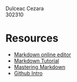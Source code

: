 Dulceac Cezara  
302310

# Resources

- [Markdown online editor](http://dillinger.io/)
- [Markdown Tutorial](https://www.markdowntutorial.com )
- [Mastering Markdown](https://guides.github.com/features/mastering-markdown/)
- [Github Intro](https://try.github.io)
